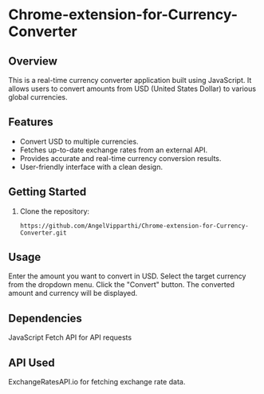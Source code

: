 # Chrome-extension-for-Currency-Converter

## Overview
This is a real-time currency converter application built using JavaScript. It allows users to convert amounts from USD (United States Dollar) to various global currencies.

## Features
- Convert USD to multiple currencies.
- Fetches up-to-date exchange rates from an external API.
- Provides accurate and real-time currency conversion results.
- User-friendly interface with a clean design.

## Getting Started
1. Clone the repository:
   ```shell
   https://github.com/AngelVipparthi/Chrome-extension-for-Currency-Converter.git

## Usage
Enter the amount you want to convert in USD.
Select the target currency from the dropdown menu.
Click the "Convert" button.
The converted amount and currency will be displayed.

## Dependencies
JavaScript
Fetch API for API requests

## API Used
ExchangeRatesAPI.io for fetching exchange rate data.
